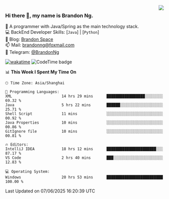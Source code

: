 <img  align="right" src="https://github-readme-stats-brandon0824.vercel.app/api/top-langs/?username=brandon0824&layout=compact">

### Hi there 👋, my name is Brandon Ng.

🌱 A programmer with Java/Spring as the main technology stack.  
💻 BackEnd Developer Skills: [`Java`] | [`Python`]  
📝 Blog: [Brandon Space](https://blog.brandonng.cc)  
📫 Mail: brandonng@foxmail.com  
📰 Telegram: [@BrandonNg](https://t.me/BrandonNg24)  

[![wakatime](https://wakatime.com/badge/user/940cafbf-f9d5-4b24-9a07-19bb072f52bb.svg)](https://wakatime.com/@940cafbf-f9d5-4b24-9a07-19bb072f52bb)
![CodeTime badge](https://img.shields.io/endpoint?style=flat-square&url=https%3A%2F%2Fapi.codetime.dev%2Fshield%3Fid%3D128%26project%3D%26in%3D604800000)

<!--START_SECTION:waka-->
📊 **This Week I Spent My Time On** 

```text
🕑︎ Time Zone: Asia/Shanghai

💬 Programming Languages: 
XML                      14 hrs 29 mins      █████████████████░░░░░░░░   69.32 % 
Java                     5 hrs 22 mins       ██████░░░░░░░░░░░░░░░░░░░   25.71 % 
Shell Script             11 mins             ░░░░░░░░░░░░░░░░░░░░░░░░░   00.92 % 
Java Properties          10 mins             ░░░░░░░░░░░░░░░░░░░░░░░░░   00.86 % 
GitIgnore file           10 mins             ░░░░░░░░░░░░░░░░░░░░░░░░░   00.81 % 

🔥 Editors: 
IntelliJ IDEA            18 hrs 12 mins      ██████████████████████░░░   87.17 % 
VS Code                  2 hrs 40 mins       ███░░░░░░░░░░░░░░░░░░░░░░   12.83 % 

💻 Operating System: 
Windows                  20 hrs 53 mins      █████████████████████████   100.00 % 
```


 Last Updated on 07/06/2025 16:20:39 UTC
<!--END_SECTION:waka-->
